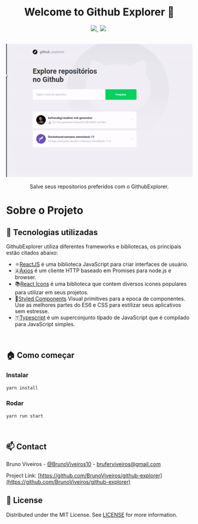 <h1 align="center">Welcome to Github Explorer 👋</h1>
<div align='center'>
  <a href="https://github.com/BrunoViveiros/github-explorer" style='margin-right: 5px'>
    <img src="https://img.shields.io/github/license/BrunoViveiros/github-explorer?style=flat-square">
  </a>
  <a href="https://www.linkedin.com/in/brunoviveiros/" style='margin-right: 5px'>
    <img src="https://img.shields.io/badge/-LinkedIn-black.svg?style=flat-square&logo=linkedin&colorB=555">
  </a>
</div>

<!-- PROJECT LOGO -->
<br />
<p align="center">
  <a href="https://github.com/BrunoViveiros/github-explorer">
    <img src="./images/demo.gif" alt="Logo">
  </a>
  <p align="center">
    Salve seus repositorios preferidos com o GithubExplorer.
  </p>
</p>

<!-- ABOUT THE PROJECT -->

# Sobre o Projeto




## 🎉 Tecnologias utilizadas

GithubExplorer utiliza diferentes frameworks e bibliotecas, os principais estão citados abaixo:

- ⚛️[ReactJS](https://pt-br.reactjs.org/) é uma biblioteca JavaScript para criar interfaces de usuário.
- 🇦[Axios](https://github.com/axios/axios) é um cliente HTTP baseado em Promises para node.js e browser.
- 📚[React Icons](https://react-icons.github.io/react-icons/) é uma biblioteca que contem diversos icones populares para utilizar em seus projetos.
- 💅[Styled Components](https://styled-components.com/) Visual primitives para a epoca de componentes. Use as melhores partes do ES6 e CSS para estilizar seus aplicativos sem estresse.
- 🇹[Typescript](https://pt-br.reactjs.org/) é um superconjunto tipado de JavaScript que é compilado para JavaScript simples.

<!-- GETTING STARTED -->
<br/>

## 🏠 Como começar


### Instalar
```sh
yarn install
```

### Rodar
```sh
yarn run start
```
<br/>
<!-- CONTACT -->

## 📫 Contact

Bruno Viveiros - [@BrunoViveiros10](https://twitter.com/BrunoViveiros10) - bruferviveiros@gmail.com

Project Link: [https://github.com/BrunoViveiros/github-explorer](https://github.com/BrunoViveiros/github-explorer)

<!-- LICENSE -->

## 📖 License

Distributed under the MIT License. See [LICENSE](LICENSE) for more information.
